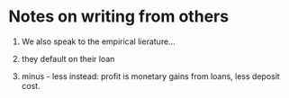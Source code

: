 # Notes on writing from others

1. We also speak to the empirical lierature...

2. they default on their loan

3. minus - less instead: profit is monetary gains from loans, less deposit cost.

